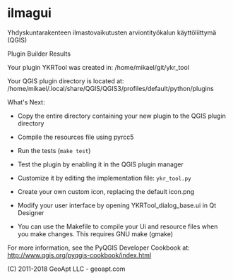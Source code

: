 # ilmagui
Yhdyskuntarakenteen ilmastovaikutusten arviontityökalun käyttöliittymä (QGIS)

Plugin Builder Results

Your plugin YKRTool was created in:
    /home/mikael/git/ykr_tool

Your QGIS plugin directory is located at:
    /home/mikael/.local/share/QGIS/QGIS3/profiles/default/python/plugins

What's Next:

  * Copy the entire directory containing your new plugin to the QGIS plugin
    directory

  * Compile the resources file using pyrcc5

  * Run the tests (``make test``)

  * Test the plugin by enabling it in the QGIS plugin manager

  * Customize it by editing the implementation file: ``ykr_tool.py``

  * Create your own custom icon, replacing the default icon.png

  * Modify your user interface by opening YKRTool_dialog_base.ui in Qt Designer

  * You can use the Makefile to compile your Ui and resource files when
    you make changes. This requires GNU make (gmake)

For more information, see the PyQGIS Developer Cookbook at:
http://www.qgis.org/pyqgis-cookbook/index.html

(C) 2011-2018 GeoApt LLC - geoapt.com
